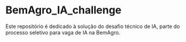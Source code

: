 # BemAgro_IA_challenge
Este repositório é dedicado à solução do desafio técnico de IA, parte do processo seletivo para vaga de IA na BemAgro.
